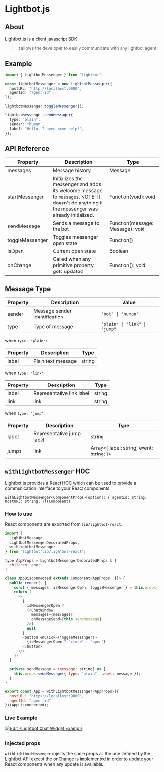 # Lightbot.js

## About

Lightbot.js is a client javascript SDK
> It allows the developer to easily communicate with any lightbot agent.

## Example

```typescript
import { LightbotMessenger } from "lightbot";

const lightbotMessenger = new LightbotMessenger({
  hostURL: "http://localhost:9000",
  agentId: "agent-id",
});

lightbotMessenger.toggleMessenger();

lightbotMessenger.sendMessage({
  type: "plain",
  sender: "human",
  label: "Hello, I need some help!",
});
```

## API Reference

| Property        | Description                                                                                                                                  | Type                             |
|-----------------|----------------------------------------------------------------------------------------------------------------------------------------------|----------------------------------|
| messages        | Message history                                                                                                                              | Message                          |
| startMessenger  | Initializes the messenger and adds its welcome message to `messages`. NOTE: It doesn't do anything if the messenger was already initialized. | Function(void): void             |
| sendMessage     | Sends a message to the bot                                                                                                                   | Function(message: Message): void |
| toggleMessenger | Toggles messenger open state                                                                                                                 | Function()                       |
| isOpen          | Current open state                                                                                                                           | Boolean                          |
| onChange        | Called when any primitive property gets updated                                                                                              | Function(): void                 |

## Message Type

| Property | Description                   | Value                         |
|----------|-------------------------------|-------------------------------|
| sender   | Message sender identification | `"bot" \| "human"`            |
| type     | Type of message               | `"plain" \| "link" \| "jump"` |

when `type: "plain"`:

| Property | Description        | Type   |
|----------|--------------------|--------|
| label    | Plain text message | string |

when `type: "link"`:

| Property | Description               | Type   |
|----------|---------------------------|--------|
| label    | Representative link label | string |
| link     | link                      | string |

when `type: "jump"`:

| Property | Description               | Type                                     |
|----------|---------------------------|------------------------------------------|
| label    | Representative jump label | string                                   |
| jumps    | link                      | Array<{ label: string; event: string; }> |


## `withLightbotMessenger` HOC

Lightbot.js provides a React HOC which can be used to provide a communication interface to your React components.

`withLightbotMessenger<ComponentProps>(options: { agentId: string; hostURL: string; })(Component)`

### How to use

React components are exported from `lib/lightbot-react`.

```js
import {
  LightbotMessage,
  LightbotMessengerDecoratedProps,
  withLightbotMessenger
} from "lightbot/lib/lightbot-react";

type AppProps = LightbotMessengerDecoratedProps & {
  children: any;
}

class AppDisconnected extends Component<AppProps, {}> {
  public render() {
    const { messages, isMessengerOpen, toggleMessenger } = this.props;
    return (
      <>
        {
          isMessengerOpen ? 
          (<ChatWindow
            messages={messages}
            onMessageSend={this.sendMessage}
          />) : 
          null
        }
        <button onClick={toggleMessenger}>
          {isMessengerOpen ? "close" : "open"}
        </button>
      </>
    );
  }

  private sendMessage = (message: string) => {
    this.props.sendMessage({ type: "plain", label: message });
  }
}

export const App = withLightbotMessenger<AppProps>({
  hostURL: "https://localhost:9000",
  agentId: "agent-id"
})(AppDisconnected);

```

### Live Example

[![Edit ⚡️Lightbot Chat Widget Example](https://codesandbox.io/static/img/play-codesandbox.svg)](https://codesandbox.io/s/94wwqz6lxp)

### Injected props

`withLightbotMessenger` injects the same props as the one defined by the [Lightbot API](#API-Reference) except the onChange is implemented in order to update your React components when any update is available.
